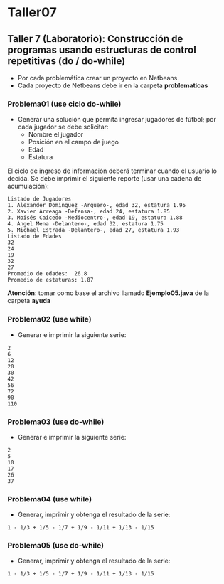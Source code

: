# Taller07

## Taller 7 (Laboratorio): Construcción de programas usando estructuras de control repetitivas (do / do-while)
* Por cada problemática crear un proyecto en Netbeans.
* Cada proyecto de Netbeans debe ir en la carpeta **problematicas**

### Problema01 (use ciclo do-while)
* Generar una solución que permita ingresar jugadores de fútbol; por cada jugador se debe solicitar:
	-	Nombre el jugador
	- 	Posición en el campo de juego
	- 	Edad
	- 	Estatura

El ciclo de ingreso de información deberá terminar cuando el usuario lo decida.
Se debe imprimir el siguiente reporte (usar una cadena de acumulación):

```
Listado de Jugadores
1. Alexander Dominguez -Arquero-, edad 32, estatura 1.95
2. Xavier Arreaga -Defensa-, edad 24, estatura 1.85
3. Moisés Caicedo -Mediocentro-, edad 19, estatura 1.88
4. Ángel Mena -Delantero-, edad 32, estatura 1.75
5. Michael Estrada -Delantero-, edad 27, estatura 1.93
Listado de Edades
32
24
19
32
27
Promedio de edades:  26.8
Promedio de estaturas: 1.87
```

**Atención**: tomar como base el archivo llamado **Ejemplo05.java** de la carpeta **ayuda**

### Problema02 (use while)
* Generar  e imprimir la siguiente serie:

```
2
6
12
20
30
42
56
72
90
110
```


### Problema03 (use do-while)
* Generar  e imprimir la siguiente serie:

```
2
5
10
17
26
37
```

### Problema04  (use while)
* Generar, imprimir  y obtenga el resultado de la serie:


```
1 - 1/3 + 1/5 - 1/7 + 1/9 - 1/11 + 1/13 - 1/15

```

### Problema05  (use do-while)
* Generar, imprimir  y obtenga el resultado de la serie:

```
1 - 1/3 + 1/5 - 1/7 + 1/9 - 1/11 + 1/13 - 1/15
```
